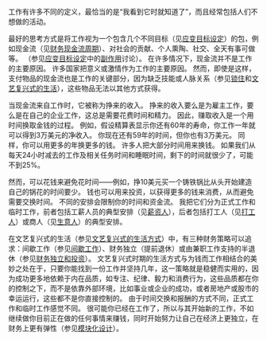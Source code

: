 工作有许多不同的定义，最恰当的是“我看到它时就知道了”，而且经常包括人们不想做的活动。

最好的思考方式是将工作视为一个包含几个不同目标（见[应变目标设定]()）的包，例如现金流（见[财务现金流周期]()）、对社会的贡献、个人熏陶、社交、全天有事可做等。
（参见[应变目标设定]()中的[副作用]()讨论）。
在许多情况下，现金流并不是工作的主要原因。
许多国家把意义或激情作为工作的主要原因。
然而，即使是这样，支付物品的现金流也是工作的关键部分，因为缺乏技能或人脉关系（参见[锁住]()和[文艺复兴式的生活]()），这些物品无法以其他方式获得。

当现金流来自工作时，它被称为挣来的收入。
挣来的收入要么是为雇主工作，要么是在自己的企业工作，这总是需要花费时间和精力。
因此，赚取收入是一个用时间换取金钱的过程。
例如，假设精算表显示你还有60年的寿命，你工作一年就可以得到3万美元的净收入。
你现在还有59年的时间，但你也有3万美元。
同样，你可以用更多的年换更多的钱。
许多人把大部分时间用来换钱。
如果我们从每天24小时减去的工作及相关任务时间和睡眠时间，剩下的时间就很少了，可能不到25%。

然而，可以花钱来避免花时间——例如，挣10美元买一个铸铁锅比从头开始建造自己的锅花的时间要少。
钱也可以用来投资，以获得更多的钱来消费，从而避免需要交换时间。
不同的安排会限制你的时间和资金流。
我把它们分为正式工作和临时工作，前者包括工薪人员的典型安排（见[薪资人]()），后者包括打工人（见[打工人]()）或商人（见[生意人]()）的典型安排。

在文艺复兴式的生活（参见[文艺复兴式的生活方式]()）中，有三种财务策略可以追求：间歇工作（参见[间歇工作]()）、财务独立（提前退休）或由兼职工作支持的半退休（参见[财务独立和投资]()）。
文艺复兴式时期的生活方式与为钱而工作相结合的美妙之处在于，只要你能找到一份工作并坚持几年，这一策略就是稳健而实用的，因为成功更多地依赖于内在品质，如专注、纪律、毅力和消费行为，这些品质都在你的控制之下，而不是依靠外部环境，比如事业或企业的成功，或者房地产或股市的幸运运行，这些都不是你直接控制的。
由于时间交换和报酬的方式不同，正式工作和临时工作感觉不同。
很可能你已经在工作了，所以与其开始新的工作，不如继续做你目前正在做的任何事情来赚钱，同时开始努力让自己在经济上更独立，在财务上更有弹性（参见[模块化设计]()）。
